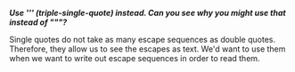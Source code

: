 ***Use ''' (triple-single-quote) instead.
Can you see why you might use that instead of """?***

Single quotes do not take as many escape sequences as double quotes. Therefore, they allow us to see the escapes as text. We'd want to use them when we want to write out escape sequences in order to read them.

